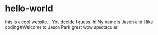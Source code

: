 # hello-world
this is a cool website... You decide I guess.
hi
My name is Jason and I like coding
#Welcome to Jason Park
great
wow
spectacular
